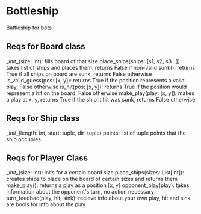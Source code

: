 # Bottleship
 Battleship for bots

## Reqs for Board class
 __init_\_(size: int): fills board of that size
 place_ships(ships: [s1, s2, s3...]): takes list of ships and places them. returns False if non-valid
 sunk(): returns True if all ships on board are sunk, returns False otherwise
 is_valid_guess(pos: [x, y]): returns True if the position represents a valid play, False otherwise
 is_hit(pos: [x, y]): returns True if the position would represent a hit on the board, False otherwise
 make_play(play: [x, y]): makes a play at x, y, returns True if the ship it hit was sunk, returns False otherwise

## Reqs for Ship class
 __init_\_(length: int, start: tuple, dir: tuple)
 points: list of tuple points that the ship occupies

## Reqs for Player Class
 __init_\_(size: int): inits for a certain board size
 place_ships(sizes: List[int]): creates ships to place on the board of certain sizes and returns them
 make_play(): returns a play as a position [x, y]
 opponent_play(play): takes information about the opponent's turn, no action necessary
 turn_feedbac(play, hit, sink): recieve info about your own play, hit and sink are bools for info about the play
